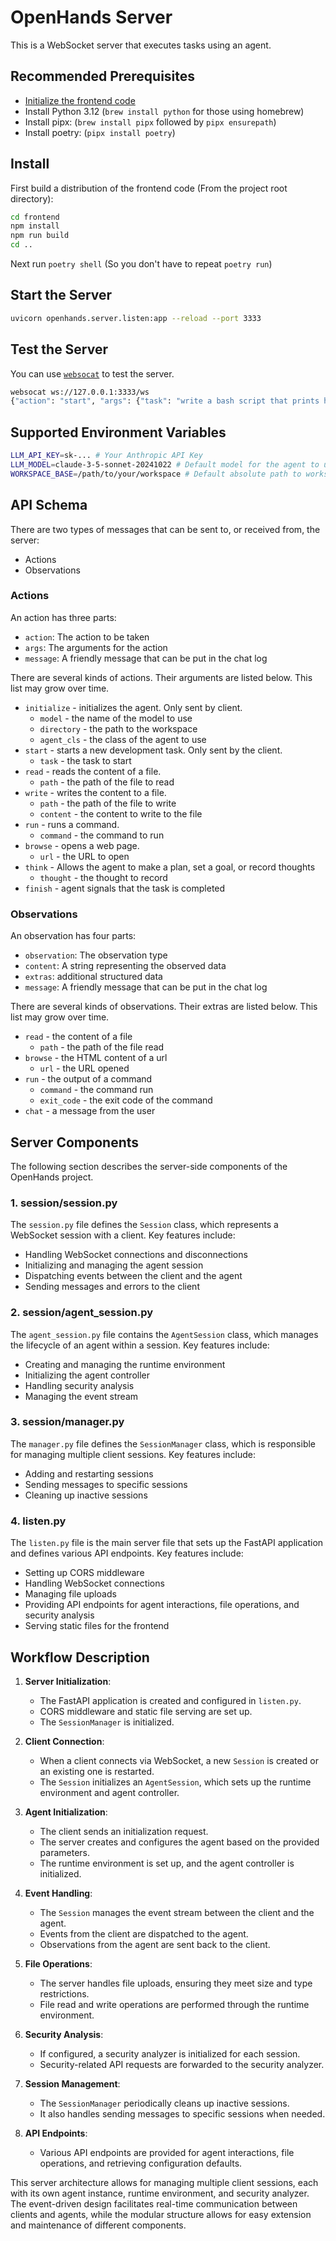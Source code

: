 # OpenHands Server

This is a WebSocket server that executes tasks using an agent.

## Recommended Prerequisites

- [Initialize the frontend code](../../frontend/README.md)
- Install Python 3.12 (`brew install python` for those using homebrew)
- Install pipx: (`brew install pipx` followed by `pipx ensurepath`)
- Install poetry: (`pipx install poetry`)

## Install

First build a distribution of the frontend code (From the project root directory):

```sh
cd frontend
npm install
npm run build
cd ..
```

Next run `poetry shell` (So you don't have to repeat `poetry run`)

## Start the Server

```sh
uvicorn openhands.server.listen:app --reload --port 3333
```

## Test the Server

You can use [`websocat`](https://github.com/vi/websocat) to test the server.

```sh
websocat ws://127.0.0.1:3333/ws
{"action": "start", "args": {"task": "write a bash script that prints hello"}}
```

## Supported Environment Variables

```sh
LLM_API_KEY=sk-... # Your Anthropic API Key
LLM_MODEL=claude-3-5-sonnet-20241022 # Default model for the agent to use
WORKSPACE_BASE=/path/to/your/workspace # Default absolute path to workspace
```

## API Schema

There are two types of messages that can be sent to, or received from, the server:

- Actions
- Observations

### Actions

An action has three parts:

- `action`: The action to be taken
- `args`: The arguments for the action
- `message`: A friendly message that can be put in the chat log

There are several kinds of actions. Their arguments are listed below.
This list may grow over time.

- `initialize` - initializes the agent. Only sent by client.
  - `model` - the name of the model to use
  - `directory` - the path to the workspace
  - `agent_cls` - the class of the agent to use
- `start` - starts a new development task. Only sent by the client.
  - `task` - the task to start
- `read` - reads the content of a file.
  - `path` - the path of the file to read
- `write` - writes the content to a file.
  - `path` - the path of the file to write
  - `content` - the content to write to the file
- `run` - runs a command.
  - `command` - the command to run
- `browse` - opens a web page.
  - `url` - the URL to open
- `think` - Allows the agent to make a plan, set a goal, or record thoughts
  - `thought` - the thought to record
- `finish` - agent signals that the task is completed

### Observations

An observation has four parts:

- `observation`: The observation type
- `content`: A string representing the observed data
- `extras`: additional structured data
- `message`: A friendly message that can be put in the chat log

There are several kinds of observations. Their extras are listed below.
This list may grow over time.

- `read` - the content of a file
  - `path` - the path of the file read
- `browse` - the HTML content of a url
  - `url` - the URL opened
- `run` - the output of a command
  - `command` - the command run
  - `exit_code` - the exit code of the command
- `chat` - a message from the user

## Server Components

The following section describes the server-side components of the OpenHands project.

### 1. session/session.py

The `session.py` file defines the `Session` class, which represents a WebSocket session with a client. Key features include:

- Handling WebSocket connections and disconnections
- Initializing and managing the agent session
- Dispatching events between the client and the agent
- Sending messages and errors to the client

### 2. session/agent_session.py

The `agent_session.py` file contains the `AgentSession` class, which manages the lifecycle of an agent within a session. Key features include:

- Creating and managing the runtime environment
- Initializing the agent controller
- Handling security analysis
- Managing the event stream

### 3. session/manager.py

The `manager.py` file defines the `SessionManager` class, which is responsible for managing multiple client sessions. Key features include:

- Adding and restarting sessions
- Sending messages to specific sessions
- Cleaning up inactive sessions

### 4. listen.py

The `listen.py` file is the main server file that sets up the FastAPI application and defines various API endpoints. Key features include:

- Setting up CORS middleware
- Handling WebSocket connections
- Managing file uploads
- Providing API endpoints for agent interactions, file operations, and security analysis
- Serving static files for the frontend

## Workflow Description

1. **Server Initialization**:

   - The FastAPI application is created and configured in `listen.py`.
   - CORS middleware and static file serving are set up.
   - The `SessionManager` is initialized.

2. **Client Connection**:

   - When a client connects via WebSocket, a new `Session` is created or an existing one is restarted.
   - The `Session` initializes an `AgentSession`, which sets up the runtime environment and agent controller.

3. **Agent Initialization**:

   - The client sends an initialization request.
   - The server creates and configures the agent based on the provided parameters.
   - The runtime environment is set up, and the agent controller is initialized.

4. **Event Handling**:

   - The `Session` manages the event stream between the client and the agent.
   - Events from the client are dispatched to the agent.
   - Observations from the agent are sent back to the client.

5. **File Operations**:

   - The server handles file uploads, ensuring they meet size and type restrictions.
   - File read and write operations are performed through the runtime environment.

6. **Security Analysis**:

   - If configured, a security analyzer is initialized for each session.
   - Security-related API requests are forwarded to the security analyzer.

7. **Session Management**:

   - The `SessionManager` periodically cleans up inactive sessions.
   - It also handles sending messages to specific sessions when needed.

8. **API Endpoints**:
   - Various API endpoints are provided for agent interactions, file operations, and retrieving configuration defaults.

This server architecture allows for managing multiple client sessions, each with its own agent instance, runtime environment, and security analyzer. The event-driven design facilitates real-time communication between clients and agents, while the modular structure allows for easy extension and maintenance of different components.
